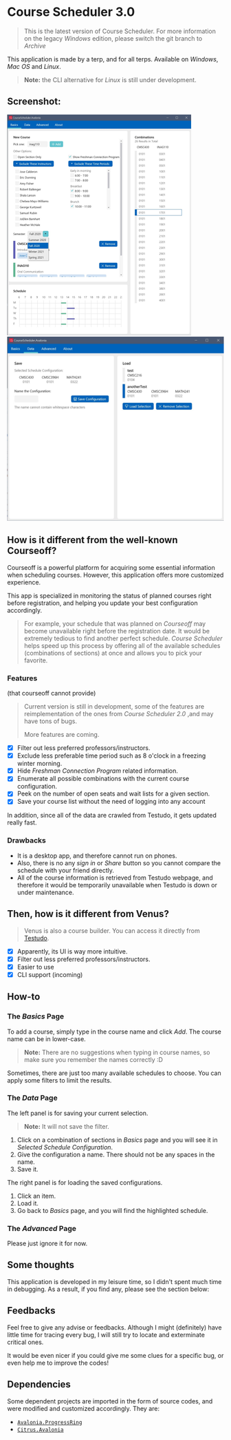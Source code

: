 # Course Scheduler 3.0

> This is the latest version of Course Scheduler. For more information on the legacy *Windows* edition, please switch the git branch to *Archive*

This application is made by a terp, and for all terps. Available on *Windows*, *Mac OS* and *Linux*. 

> **Note:** the CLI alternative for *Linux* is still under development. 

## Screenshot:
<img src="screenshot1.jpg" alt="Screenshot1" style="zoom:50%;" />

<img src="screenshot2.jpg" alt="screenshot2" style="zoom:50%;" />

## How is it different from the well-known Courseoff?

Courseoff is a powerful platform for acquiring some essential information when scheduling courses. 
However, this application offers more customized experience. 

This app is specialized in monitoring the status of planned courses right before registration, and helping you update your best configuration accordingly. 

> For example, your schedule that was planned on *Courseoff* may become unavailable right before the registration date. It would be extremely tedious to find another perfect schedule. *Course Scheduler* helps speed up this process by offering all of the available schedules (combinations of sections) at once and allows you to pick your favorite. 

### Features

(that courseoff cannot provide)

> Current version is still in development, some of the features are reimplementation of the ones from *Course Scheduler 2.0* ,and may have tons of bugs. 
>
> More features are coming. 

- [x] Filter out less preferred professors/instructors. 
- [x] Exclude less preferable time period such as 8 o'clock in a freezing winter morning. 
- [x] Hide *Freshman Connection Program* related information. 
- [x] Enumerate all possible combinations with the current course configuration. 
- [x] Peek on the number of open seats and wait lists for a given section. 
- [X] Save your course list without the need of logging into any account

In addition, since all of the data are crawled from Testudo, it gets updated really fast. 

### Drawbacks

- It is a desktop app, and therefore cannot run on phones. 
- Also, there is no any *sign in* or *Share* button so you cannot compare the schedule with your friend directly. 
- All of the course information is retrieved from Testudo webpage, and therefore it would be temporarily unavailable when Testudo is down or under maintenance. 

## Then, how is it different from Venus? 

> Venus is also a course builder. You can access it directly from [Testudo](http://www.sis.umd.edu/bin/venus). 

- [x] Apparently, its UI is way more intuitive. 
- [x] Filter out less preferred professors/instructors. 
- [x] Easier to use
- [x] CLI support (incoming)

## How-to

### The *Basics* Page

To add a course, simply type in the course name and click *Add*. The course name can be in lower-case. 

> **Note:** There are no suggestions when typing in course names, so make sure you remember the names correctly :D

Sometimes, there are just too many available schedules to choose. You can apply some filters to limit the results. 

### The *Data* Page

The left panel is for saving your current selection. 

> **Note:** It will not save the filter. 

1. Click on a combination of sections in *Basics* page and you will see it in *Selected Schedule Configuration*. 
2. Give the configuration a name. There should not be any spaces in the name. 
3. Save it. 

The right panel is for loading the saved configurations. 

1. Click an item. 
2. Load it. 
3. Go back to *Basics* page, and you will find the highlighted schedule. 

### The *Advanced* Page

Please just ignore it for now. 

## Some thoughts

This application is developed in my leisure time, so I didn't spent much time in debugging. As a result, if you find any, please see the section below:

## Feedbacks

Feel free to give any advise or feedbacks. Although I might (definitely) have little time for tracing every bug, I will still try to locate and exterminate critical ones. 

It would be even nicer if you could give me some clues for a specific bug, or even help me to improve the codes!

## Dependencies

Some dependent projects are imported in the form of source codes, and were modified and customized accordingly. They are: 

- [`Avalonia.ProgressRing`](https://github.com/Deadpikle/AvaloniaProgressRing)
- [`Citrus.Avalonia`](https://github.com/worldbeater/Citrus.Avalonia)

